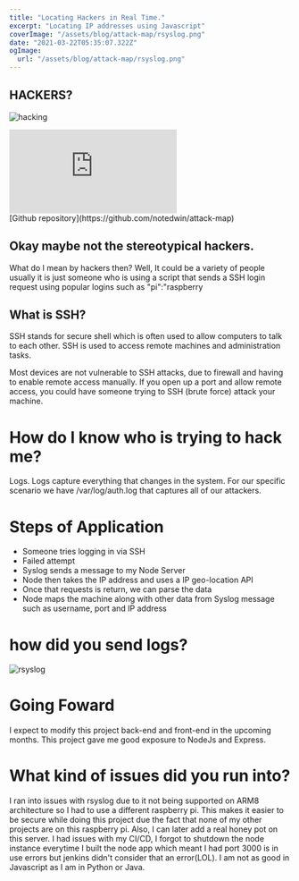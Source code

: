 ```yaml
---
title: "Locating Hackers in Real Time."
excerpt: "Locating IP addresses using Javascript"
coverImage: "/assets/blog/attack-map/rsyslog.png"
date: "2021-03-22T05:35:07.322Z"
ogImage:
  url: "/assets/blog/attack-map/rsyslog.png"
---
```


## HACKERS?

![hacking](/assets/blog/attack-map/hacker.gif)

<div class="embed-responsive">
  <embed src="https://map.edwin.computer">
</div>
[Github repository](https://github.com/notedwin/attack-map)

## Okay maybe not the stereotypical hackers.

What do I mean by hackers then? Well, It could be a variety of people usually it is just someone who is using a script that sends a SSH login request using popular logins such as "pi":"raspberry

## What is SSH?

SSH stands for secure shell which is often used to allow computers to talk to each other. SSH is used to access remote machines and administration tasks.

Most devices are not vulnerable to SSH attacks, due to firewall and having to enable remote access manually.
If you open up a port and allow remote access, you could have someone trying to SSH (brute force) attack your machine.

# How do I know who is trying to hack me?

Logs. Logs capture everything that changes in the system. For our specific scenario we have /var/log/auth.log that captures all of our attackers.

# Steps of Application

- Someone tries logging in via SSH
- Failed attempt
- Syslog sends a message to my Node Server
- Node then takes the IP address and uses a IP geo-location API
- Once that requests is return, we can parse the data
- Node maps the machine along with other data from Syslog message such as username, port and IP address

# how did you send logs?

![rsyslog](rsyslog.png)

# Going Foward

I expect to modify this project back-end and front-end in the upcoming months. This project gave me good exposure to NodeJs and Express.

# What kind of issues did you run into?

I ran into issues with rsyslog due to it not being supported on ARM8 architecture so I had to use a different raspberry pi.
This makes it easier to be secure while doing this project due the fact that none of my other projects are on this raspberry pi.
Also, I can later add a real honey pot on this server.
I had issues with my CI/CD, I forgot to shutdown the node instance everytime I built the node app which meant I had port 3000 is in use errors but jenkins didn't consider that an error(LOL).
I am not as good in Javascript as I am in Python or Java.

